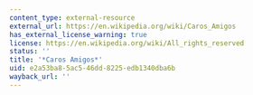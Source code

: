 ```yaml
---
content_type: external-resource
external_url: https://en.wikipedia.org/wiki/Caros_Amigos
has_external_license_warning: true
license: https://en.wikipedia.org/wiki/All_rights_reserved
status: ''
title: '*Caros Amigos*'
uid: e2a53ba8-5ac5-46dd-8225-edb1340dba6b
wayback_url: ''
---
```

